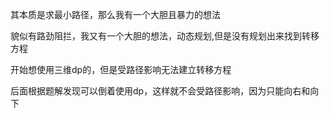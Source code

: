 其本质是求最小路径，那么我有一个大胆且暴力的想法

貌似有路劲阻拦，我又有一个大胆的想法，动态规划,但是没有规划出来找到转移方程

开始想使用三维dp的，但是受路径影响无法建立转移方程

后面根据题解发现可以倒着使用dp，这样就不会受路径影响，因为只能向右和向下